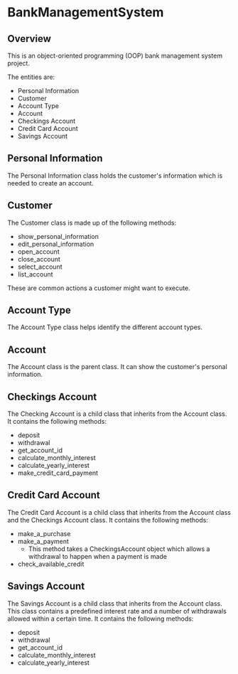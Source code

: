 # BankManagementSystem

## Overview
This is an object-oriented programming (OOP) bank management system project. 

The entities are: 
- Personal Information
- Customer
- Account Type
- Account
- Checkings Account
- Credit Card Account
- Savings Account

## Personal Information
The Personal Information class holds the customer's information which is needed to create an account.
## Customer
The Customer class is made up of the following methods:
- show_personal_information
- edit_personal_information
- open_account
- close_account
- select_account
- list_account

These are common actions a customer might want to execute.
## Account Type
The Account Type class helps identify the different account types.
## Account
The Account class is the parent class. It can show the customer's personal information.
## Checkings Account
The Checking Account is a child class that inherits from the Account class. It contains the following methods:
- deposit
- withdrawal
- get_account_id
- calculate_monthly_interest
- calculate_yearly_interest
- make_credit_card_payment 
## Credit Card Account
The Credit Card Account is a child class that inherits from the Account class and the Checkings Account class. It contains the following methods:
- make_a_purchase
- make_a_payment
    - This method takes a CheckingsAccount object which allows a withdrawal to happen when a payment is made
- check_available_credit
## Savings Account
The Savings Account is a child class that inherits from the Account class. This class contains a predefined interest rate and a number of withdrawals allowed within a certain time. It contains the following methods:
- deposit
- withdrawal
- get_account_id
- calculate_monthly_interest
- calculate_yearly_interest



